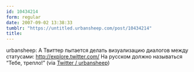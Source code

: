 ```yaml
---
id: 10434214
form: regular
date: 2007-09-02 13:38:33
tumblr: "https://untitled.urbansheep.com/post/10434214"
title:
---
```


<p>urbansheep: А Твиттер пытается делать визуализацию диалогов между статусами: <a href="http://explore.twitter.com/">http://explore.twitter.com/</a> На русском должно называться &ldquo;Тебе, трепло!&rdquo; (via <a href="http://twitter.com/urbansheep/statuses/242287722">Twitter / urbansheep</a>)</p>

